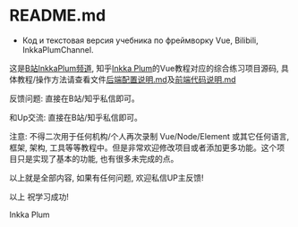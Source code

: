# README.md

* Код и текстовая версия учебника по фреймворку Vue, Bilibili, InkkaPlumChannel.

这是[B站InkkaPlum频道](https://space.bilibili.com/290859233), 知乎[Inkka Plum](https://www.zhihu.com/people/instead-opt)的Vue教程对应的综合练习项目源码, 具体教程/操作方法请查看文件[后端配置说明.md](后端配置说明.md)及[前端代码说明.md](前端代码说明.md)

反馈问题: 直接在B站/知乎私信即可。

和Up交流: 直接在B站/知乎私信即可。

注意: 不得二次用于任何机构/个人再次录制 Vue/Node/Element 或其它任何语言, 框架, 架构, 工具等等教程中。但是非常欢迎修改项目或者添加更多功能。这个项目只是实现了基本的功能, 也有很多未完成的点。

以上就是全部内容, 如果有任何问题, 欢迎私信UP主反馈!

以上 祝学习成功!

Inkka Plum
